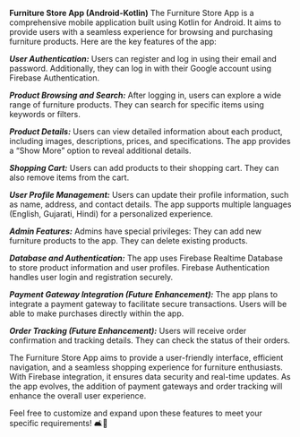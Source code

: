 **Furniture Store App (Android-Kotlin)**
The Furniture Store App is a comprehensive mobile application built using Kotlin for Android. It aims to provide users with a seamless experience for browsing and purchasing furniture products. Here are the key features of the app:

**_User Authentication:_**
	Users can register and log in using their email and password.
	Additionally, they can log in with their Google account using Firebase Authentication.
 
**_Product Browsing and Search:_**
	After logging in, users can explore a wide range of furniture products.
	They can search for specific items using keywords or filters.
 
_**Product Details:**_
	Users can view detailed information about each product, including images, descriptions, prices, and specifications.
	The app provides a “Show More” option to reveal additional details.
 
_**Shopping Cart:**_
	Users can add products to their shopping cart.
	They can also remove items from the cart.
 
_**User Profile Management:**_
	Users can update their profile information, such as name, address, and contact details.
	The app supports multiple languages (English, Gujarati, Hindi) for a personalized experience.
 
_**Admin Features:**_
	Admins have special privileges:
	They can add new furniture products to the app.
	They can delete existing products.
 
_**Database and Authentication:**_
	The app uses Firebase Realtime Database to store product information and user profiles.
	Firebase Authentication handles user login and registration securely.
 
_**Payment Gateway Integration (Future Enhancement):**_
	The app plans to integrate a payment gateway to facilitate secure transactions.
	Users will be able to make purchases directly within the app.
 
_**Order Tracking (Future Enhancement):**_
	Users will receive order confirmation and tracking details.
	They can check the status of their orders.

 
The Furniture Store App aims to provide a user-friendly interface, efficient navigation, and a seamless shopping experience for furniture enthusiasts. With Firebase integration, it ensures data security and real-time updates. As the app evolves, the addition of payment gateways and order tracking will enhance the overall user experience.

Feel free to customize and expand upon these features to meet your specific requirements! 🛋️📱
